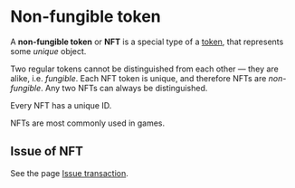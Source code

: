 # Non-fungible token

A **non-fungible token** or **NFT** is a special type of a [token](/en/blockchain/token.md), that represents some _unique_ object.

Two regular tokens cannot be distinguished from each other — they are alike, i.e. _fungible_. Each NFT token is unique, and therefore NFTs are _non-fungible_. Any two NFTs can always be distinguished.

Every NFT has a unique ID.

NFTs are most commonly used in games.

## Issue of NFT

See the page [Issue transaction](/en/blockchain/transaction-type/issue-transaction.md#nft).
